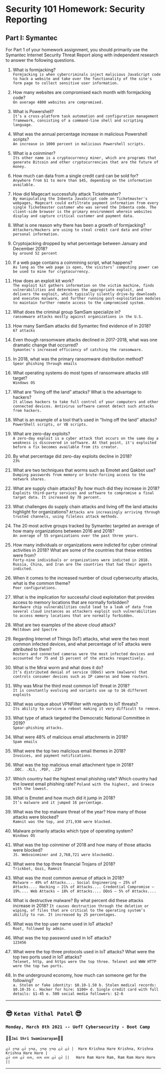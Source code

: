 # Security 101 Homework: Security Reporting  
## Part I: Symantec

For Part 1 of your homework assignment, you should primarily use the Symantec
Internet Security Threat Report along with independent research to answer the following
questions.  

  1. What is formjacking?  
    `Formjacking is when cybercriminals inject malicious JavaScript code to hack a website and take over the functionality of the site's form page to collect sensitive user information.`
  
  2. How many websites are compromised each month with formjacking code?  
    `On average 4800 websites are compromised.`  
  
  3. What is Powershell?  
    `It’s a cross-platform task automation and configuration management framework, consisting of a command-line shell and scripting language.`  
  
  4. What was the annual percentage increase in malicious Powershell scripts?  
    `An increase in 1000 percent in malicious Powershell scripts.`
    
  5. What is a coinminer?  
    `Its other name is a cryptocurrency miner, which are programs that generate Bitcoin and other cryptocurrencies that are the future of money.`  
    
  6. How much can data from a single credit card can be sold for?  
    `Anywhere from $1 to more than $45, depending on the information available.`
    
  7. How did Magecart successfully attack Ticketmaster?  
    `By manipulating the Inbenta JavaScript code on Ticketmaster's webpages, Magecart could exfiltrate payment information from every single Ticketmaster customer who was served the Inbenta code. The client-side browser is the primary environment wherein websites display and capture critical customer and payment data.`  

  8. What is one reason why there has been a growth of formjacking?  
    `Attackers/Hackers are using to steal credit card data and other personal information.`  
    
  9. Cryptojacking dropped by what percentage between January and December 2018?  
    `by around 52 percent`  
    
  10. If a web page contains a coinmining script, what happens?  
    `As long as the web page is open, the visitors’ computing power can be used to mine for cryptocurrency.`

  11. How does an exploit kit work?  
    `The exploit kit gathers information on the victim machine, finds vulnerabilities and determines the appropriate exploit, and delivers the exploit, which typically silently drive-by downloads and executes malware, and further running post-exploitation modules to maintain further remote access to the compromised system.`
    
  12. What does the criminal group SamSam specialize in?  
    `ransomware attacks mostly against organizations in the U.S.`
  
  13. How many SamSam attacks did Symantec find evidence of in 2018?  
    `67 attacks`

  14. Even though ransomware attacks declined in 2017-2018, what was one dramatic change that occurred?  
    `Symantec's increased efficiency of catching the ransomware.`  
    
  15. In 2018, what was the primary ransomware distribution method?  
    `Spear phishing through emails`
    
  16. What operating systems do most types of ransomware attacks still target?  
    `Windows OS`
    
  17. What are “living off the land” attacks? What is the advantage to hackers?  
    `It allows hackers to take full control of your computers and other connected devices. Antivirus software cannot detect such attacks from hackers.`
    
  18. What is an example of a tool that’s used in “living off the land” attacks?  
    `PowerShell scripts, or VB scripts.`

  19. What are zero-day exploits?  
    `A zero-day exploit is a cyber attack that occurs on the same day a weakness is discovered in software. At that point, it's exploited before a fix becomes available from its creator.`  
  
  20. By what percentage did zero-day exploits decline in 2018?  
    `23%`
    
  21. What are two techniques that worms such as Emotet and Qakbot use?  
    `Dumping passwords from memory or brute-forcing access to the network shares.`
    
  22. What are supply chain attacks? By how much did they increase in 2018?  
    `Exploits third-party services and software to compromise a final target data. It increased by 78 percent.`  
    
  23. What challenges do supply chain attacks and living off the land attacks highlight for organizations?
    `Attacks are increasingly arriving through trusted channels, using fileless attack methods.`
    
  24. The 20 most active groups tracked by Symantec targeted an average of how many organizations between 2016 and 2018?  
    `An average of 55 organizations over the past three years.`  
    
  25. How many individuals or organizations were indicted for cyber criminal activities in 2018? What are some of the countries that these entities were from?  
    `Forty-nine individuals or organizations were indicted in 2018. Russia, China, and Iran are the countries that had their agents indicted.`  
   
  26. When it comes to the increased number of cloud cybersecurity attacks, what is the common theme?  
     `Poor configurations.`  
    
   27. What is the implication for successful cloud exploitation that provides access to memory locations that are normally forbidden?  
     `Hardware chip vulnerabilities could lead to a leak of data from several cloud instances as attackers exploit such vulnerabilities to access memory locations that are normally forbidden.`

   28. What are two examples of the above cloud attack?  
     `Meltdown and Spectre`
   
   29. Regarding Internet of Things (IoT) attacks, what were the two most common infected devices, and what percentage of IoT attacks were attributed to them?  
     `Routers and connected cameras were the most infected devices and accounted for 75 and 15 percent of the attacks respectively.`  
    
   30. What is the Mirai worm and what does it do?  
     `It’s distributed denial of service (DDoS) worm (malware) that controls consumer devices such as IP cameras and home routers.`  
   
   31. Why was Mirai the third most common IoT threat in 2018?  
     `It is constantly evolving and variants use up to 16 different exploits`  
   
   32. What was unique about VPNFilter with regards to IoT threats?  
     `Its ability to survive a reboot making it very difficult to remove.`  
     
   33. What type of attack targeted the Democratic National Committee in 2019?  
     `Spear-phishing attacks.`  
   
   34. What were 48% of malicious email attachments in 2018?  
     `Spam emails`  
   
   35. What were the top two malicious email themes in 2018?  
     `Invoices, and payment notifications.`

   36. What was the top malicious email attachment type in 2018?  
     `.DOC. .XLS, .PDF, .ZIP`

   37. Which country had the highest email phishing rate? Which country had the lowest email phishing rate?
     `Poland with the highest, and Greece with the lowest.`

   38. What is Emotet and how much did it jump in 2018?  
     `It’s malware and it jumped 16 percentage.`  
     
   39. What was the top malware threat of the year? How many of those attacks were blocked?  
     `Ramnit was the top, and 271,930 were blocked.`
     
   40. Malware primarily attacks which type of operating system?  
     `Windows OS`  
     
   41. What was the top coinminer of 2018 and how many of those attacks were blocked?  
     `JS. Webcoinminer and 2,768,721 were blocked42.`  
     
   42. What were the top three financial Trojans of 2018?  
     `Trickbot, Gozi, Ramnit`  
     
   43. What was the most common avenue of attack in 2018?  
     ```
     Malware – 49% of Attacks....
     Social Engineering – 25% of Attacks....
     Hacking – 21% of Attacks....
     Credential Compromise – 19%....
     Web Attacks – 18% of Attacks....
     DDoS – 5% of Attacks....
     ```  
     
   44. What is destructive malware? By what percent did these attacks increase in 2018?
     `It causes destruction through the deletion or wiping, of files that are critical to the operating system’s ability to run. It increased by 25 percentages.`  
     
   45. What was the top user name used in IoT attacks?  
     `Root, followed by admin.`  
     
   46. What was the top password used in IoT attacks?  
     `123456`  
     
   47. What were the top three protocols used in IoT attacks? What were the top two ports used in IoT attacks?  
     `Telenet, http, and https were the top three. Telenet and WWW HTTP were the top two ports.`  
     
   48. In the underground economy, how much can someone get for the following?  
     ```
     a. Stolen or fake identity: $0.10-1.50
     b. Stolen medical records: $0.10-35
     c. Hacker for hire: $100+
     d. Single credit card with full details: $1-45
     e. 500 social media followers: $2-6
     ```

---
  
## :sunglasses: `Ketan Vithal Patel` :sunglasses:  


### `Monday, March 8th 2021 -- UofT Cybersecurity - Boot Camp`
#### :rose::rose:`Jai Shri Swaminarayan`:rose::rose:
```
હરે કૃષ્ણ હરે કૃષ્ણ, કૃષ્ણ કૃષ્ણ હરે હરે |  Hare Krishna Hare Krishna, Krishna Krishna Hare Hare |
હરે રામ હરે રામ, રામ રામ હરે હરે ||   Hare Ram Hare Ram, Ram Ram Hare Hare ||
```
---  
